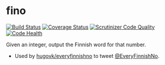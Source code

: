 fino
====

[![Build Status](https://travis-ci.org/hugovk/fino.svg?branch=master)](https://travis-ci.org/hugovk/fino)
[![Coverage Status](https://coveralls.io/repos/hugovk/fino/badge.png?branch=master)](https://coveralls.io/r/hugovk/fino?branch=master)
[![Scrutinizer Code Quality](https://scrutinizer-ci.com/g/hugovk/fino/badges/quality-score.png?b=master)](https://scrutinizer-ci.com/g/hugovk/fino/?branch=master)
[![Code Health](https://landscape.io/github/hugovk/fino/master/landscape.svg)](https://landscape.io/github/hugovk/fino/master)

Given an integer, output the Finnish word for that number.

 * Used by [hugovk/everyfinnishno](https://github.com/hugovk/everyfinnishno) to tweet [@EveryFinnishNo](https://twitter.com/EveryFinnishNo).
